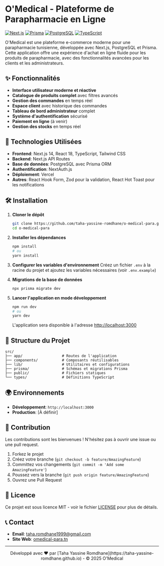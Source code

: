 # O'Medical - Plateforme de Parapharmacie en Ligne

[![Next.js](https://img.shields.io/badge/Next.js-000000?style=for-the-badge&logo=nextdotjs&logoColor=white)](https://nextjs.org/)
[![Prisma](https://img.shields.io/badge/Prisma-2D3748?style=for-the-badge&logo=prisma&logoColor=white)](https://www.prisma.io/)
[![PostgreSQL](https://img.shields.io/badge/PostgreSQL-316192?style=for-the-badge&logo=postgresql&logoColor=white)](https://www.postgresql.org/)
[![TypeScript](https://img.shields.io/badge/TypeScript-007ACC?style=for-the-badge&logo=typescript&logoColor=white)](https://www.typescriptlang.org/)

O'Medical est une plateforme e-commerce moderne pour une parapharmacie tunisienne, développée avec Next.js, PostgreSQL et Prisma. Cette application offre une expérience d'achat en ligne fluide pour les produits de parapharmacie, avec des fonctionnalités avancées pour les clients et les administrateurs.

## ✨ Fonctionnalités

- **Interface utilisateur moderne et réactive**
- **Catalogue de produits complet** avec filtres avancés
- **Gestion des commandes** en temps réel
- **Espace client** avec historique des commandes
- **Tableau de bord administrateur** complet
- **Système d'authentification** sécurisé
- **Paiement en ligne** (à venir)
- **Gestion des stocks** en temps réel

## 🚀 Technologies Utilisées

- **Frontend**: Next.js 14, React 18, TypeScript, Tailwind CSS
- **Backend**: Next.js API Routes
- **Base de données**: PostgreSQL avec Prisma ORM
- **Authentification**: NextAuth.js
- **Déploiement**: Vercel
- **Autres**: React Hook Form, Zod pour la validation, React Hot Toast pour les notifications

## 🛠 Installation

1. **Cloner le dépôt**
   ```bash
   git clone https://github.com/taha-yassine-romdhane/o-medical-para.git
   cd o-medical-para
   ```

2. **Installer les dépendances**
   ```bash
   npm install
   # ou
   yarn install
   ```

3. **Configurer les variables d'environnement**
   Créez un fichier `.env` à la racine du projet et ajoutez les variables nécessaires (voir `.env.example`)

4. **Migrations de la base de données**
   ```bash
   npx prisma migrate dev
   ```

5. **Lancer l'application en mode développement**
   ```bash
   npm run dev
   # ou
   yarn dev
   ```

   L'application sera disponible à l'adresse [http://localhost:3000](http://localhost:3000)

## 📁 Structure du Projet

```
src/
├── app/                  # Routes de l'application
├── components/           # Composants réutilisables
├── lib/                  # Utilitaires et configurations
├── prisma/               # Schémas et migrations Prisma
├── public/               # Fichiers statiques
└── types/                # Définitions TypeScript
```

## 🌍 Environnements

- **Développement**: `http://localhost:3000`
- **Production**: [À définir]

## 🤝 Contribution

Les contributions sont les bienvenues ! N'hésitez pas à ouvrir une issue ou une pull request.

1. Forkez le projet
2. Créez votre branche (`git checkout -b feature/AmazingFeature`)
3. Committez vos changements (`git commit -m 'Add some AmazingFeature'`)
4. Poussez vers la branche (`git push origin feature/AmazingFeature`)
5. Ouvrez une Pull Request

## 📄 Licence

Ce projet est sous licence MIT - voir le fichier [LICENSE](LICENSE) pour plus de détails.

## 📞 Contact

- **Email**: [taha.romdhane1999@gmail.com](mailto:taha.romdhane1999@gmail.com)
- **Site Web**: [omedical-para.tn](https://omedical-para.tn)

---

<div align="center">
  Développé avec ❤️ par [Taha Yassine Romdhane](https://taha-yassine-romdhane.github.io) - © 2025 O'Medical
</div>
